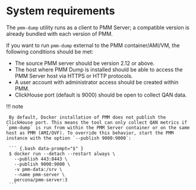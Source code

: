 # System requirements

The `pmm-dump` utility runs as a client to PMM Server; a compatible version is already bundled with each version of PMM.  

If you want to run `pmm-dump` external to the PMM container/AMI/VM, the following conditions should be met:

* The source PMM server should be version 2.12 or above.
* The host where PMM Dump is installed should be able to access the PMM Server host via HTTPS or HTTP protocols.
* A user account with administrator access should be created within PMM.
* ClickHouse port (default is 9000) should be open to collect QAN data.

!!! note

     By default, Docker installation of PMM does not publish the ClickHouse port. This means the tool can only collect QAN metrics if `pmm-dump` is run from within the PMM Server container or on the same host as PMM (AMI/OVF). To override this behavior, start the PMM instance with the option `--publish 9000:9000`:

     ``` {.bash data-prompt="$" }
     $ docker run --detach --restart always \
       --publish 443:8443 \
       --publish 9000:9000 \
       -v pmm-data:/srv \
       --name pmm-server \
       percona/pmm-server:3
     ```

